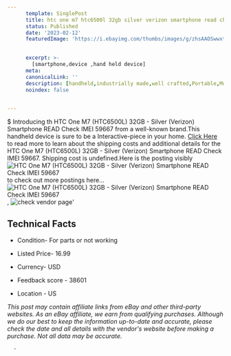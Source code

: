 ```yaml
---
      template: SinglePost
      title: htc one m7 htc6500l 32gb silver verizon smartphone read check imei 59667
      status: Published
      date: '2023-02-12'
      featuredImage: 'https://i.ebayimg.com/thumbs/images/g/zhsAAOSwwxtis1wa/s-l225.jpg'
       

      excerpt: >-
        [smartphone,device ,hand held device]
      meta:
      canonicalLink: ''
      description: [handheld,industrially made,well crafted,Portable,Mobile,Compact,Convenient,Lightweight,Maneuverable,Man-portable,Miniature,Carriable,Hand-held,Light,Holdable,Transportable,Mobile device,Pocket-sized,On-the-go,Wireless,Cordless,Compact size,Convenient size, smartphone,device ,hand held device]
      noindex: false
      

---
```

$
      Introducing th HTC One M7 (HTC6500L) 32GB - Silver (Verizon) Smartphone READ Check IMEI 59667 from a well-known brand.This handheld device  is sure to be a Interactive-piece in your home. [Click Here](https://www.ebay.com/itm/144615124052?hash=item21abbbac54%3Ag%3AzhsAAOSwwxtis1wa&mkevt=1&mkcid=1&mkrid=711-53200-19255-0&campid=%253CePNCampaignId%253E&customid=%253CreferenceId%253E&toolid=10049) to read more to learn about the shipping costs and additional details for the HTC One M7 (HTC6500L) 32GB - Silver (Verizon) Smartphone READ Check IMEI 59667. Shipping cost is undefined.Here is the posting visibly ![HTC One M7 (HTC6500L) 32GB - Silver (Verizon) Smartphone READ Check IMEI 59667](https://i.ebayimg.com/thumbs/images/g/zhsAAOSwwxtis1wa/s-l225.jpg) to check out more postings here... ![HTC One M7 (HTC6500L) 32GB - Silver (Verizon) Smartphone READ Check IMEI 59667](https://i.ebayimg.com/images/g/zhsAAOSwwxtis1wa/s-l1600.jpg), ![check vendor page](https://origin-galleryplus.ebayimg.com/ws/web/144615124052_2_0_1/225x225.jpg,https://origin-galleryplus.ebayimg.com/ws/web/144615124052_3_0_1/225x225.jpg,https://origin-galleryplus.ebayimg.com/ws/web/144615124052_4_0_1/225x225.jpg,https://origin-galleryplus.ebayimg.com/ws/web/144615124052_5_0_1/225x225.jpg,https://origin-galleryplus.ebayimg.com/ws/web/144615124052_6_0_1/225x225.jpg,https://origin-galleryplus.ebayimg.com/ws/web/144615124052_7_0_1/225x225.jpg)'

      

 ## Technical Facts 



     
      

 - Condition- For parts or not working 


      

 - Listed Price- 16.99 


      

 - Currency- USD 


      

 - Feedback score - 38601 


      

 - Location - US 


      
      

 *_This post may contain affiliate links from eBay and other third-party websites. As an eBay affiliate, we earn from qualifying purchases. Although we do our best to keep the information up-to-date and accurate, please check the date and all details with the vendor's website before making a purchase. Not all data may be accurate._*




      -
